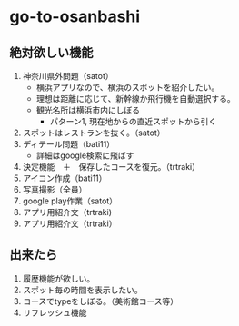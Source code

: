 # go-to-osanbashi #

## 絶対欲しい機能 ##

1. 神奈川県外問題（satot）
	- 横浜アプリなので、横浜のスポットを紹介したい。
	- 理想は距離に応じて、新幹線か飛行機を自動選択する。
	- 観光名所は横浜市内にしぼる
		- パターン1, 現在地からの直近スポットから引く
1. スポットはレストランを抜く。（satot）
1. ディテール問題（bati11）
	- 詳細はgoogle検索に飛ばす
1. 決定機能　＋　保存したコースを復元。（trtraki）
1. アイコン作成（bati11）
1. 写真撮影（全員）
1. google play作業（satot）
1. アプリ用紹介文（trtraki)
1. アプリ用紹介文（trtraki）

## 出来たら ##
1. 履歴機能が欲しい。
1. スポット毎の時間を表示したい。
1. コースでtypeをしぼる。（美術館コース等）
1. リフレッシュ機能